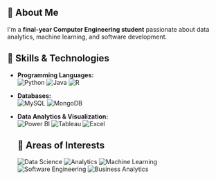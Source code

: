 ## 🚀 About Me
I'm a **final-year Computer Engineering student** passionate about data analytics, machine learning, and software development. 
## 🔧 Skills & Technologies
- **Programming Languages:**  
  ![Python](https://img.shields.io/badge/Python-3776AB?style=for-the-badge&logo=python&logoColor=white) ![Java](https://img.shields.io/badge/Java-%23ED8B00.svg?style=for-the-badge&logo=oracle&logoColor=white)  ![R](https://img.shields.io/badge/R-276DC3?style=for-the-badge&logo=r&logoColor=white)  


- **Databases:**  
  ![MySQL](https://img.shields.io/badge/MySQL-4479A1?style=for-the-badge&logo=mysql&logoColor=white)  ![MongoDB](https://img.shields.io/badge/MongoDB-47A248?style=for-the-badge&logo=mongodb&logoColor=white)  


- **Data Analytics & Visualization:**  
  ![Power BI](https://img.shields.io/badge/Power%20BI-F2C811?style=for-the-badge&logo=powerbi&logoColor=black)  ![Tableau](https://img.shields.io/badge/Tableau-E97627?style=for-the-badge&logo=tableau&logoColor=white)   ![Excel](https://img.shields.io/badge/Excel-217346?style=for-the-badge&logo=microsoft-excel&logoColor=white)  

  ## 🌟 Areas of Interests
  ![Data Science](https://img.shields.io/badge/Data%20Science-FF6F00?style=for-the-badge&logo=databricks&logoColor=white)  ![Analytics](https://img.shields.io/badge/Analytics-0057D8?style=for-the-badge&logo=google-analytics&logoColor=white)  ![Machine Learning](https://img.shields.io/badge/Machine%20Learning-0277BD?style=for-the-badge&logo=tensorflow&logoColor=white)  ![Software Engineering](https://img.shields.io/badge/Software%20Engineering-2C3E50?style=for-the-badge&logo=github&logoColor=white)   ![Business Analytics](https://img.shields.io/badge/Business%20Analytics-0072C6?style=for-the-badge&logo=microsoft-power-bi&logoColor=white)  
  
